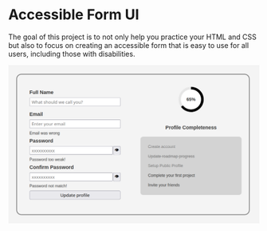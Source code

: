 # Accessible Form UI 

The goal of this project is to not only help you practice your HTML and CSS but also to focus on creating an accessible form that is easy to use for all users, including those with disabilities. 

<img src="../assets/acessible-form.png" />
